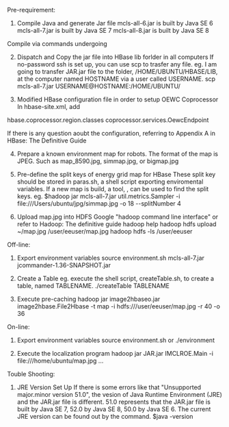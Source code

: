 Pre-requirement:

1) Compile Java and generate Jar file
mcls-all-6.jar is built by Java SE 6
mcls-all-7.jar is built by Java SE 7
mcls-all-8.jar is built by Java SE 8

Compile via commands
undergoing

2) Dispatch and Copy the jar file into HBase lib forlder in all computers
If no-password ssh is set up, you can use scp to trasfer any file.
eg. I am going to transfer JAR.jar file to the folder, /HOME/UBUNTU/HBASE/LIB, at the computer named HOSTNAME via a user called USERNAME.
scp mcls-all-7.jar USERNAME@HOSTNAME:/HOME/UBUNTU/

3) Modified HBase configuration file in order to setup OEWC Coprocessor
In hbase-site.xml, add
<property>
    <name>hbase.coprocessor.region.classes</name>
    <value>coprocessor.services.OewcEndpoint</value>
</property>

If there is any question aoubt the configuration, referring to Appendix A in HBase: The Definitive Guide

4) Prepare a known environment map for robots. The format of the map is JPEG.
Such as map_8590.jpg, simmap.jpg, or bigmap.jpg

5) Pre-define the split keys of energy grid map for HBase
These split key should be stored in paras.sh, a shell script exporting enviromental variables.
If a new map is build, a tool, , can be used to find the split keys.
eg.
$hadoop jar mcls-all-7.jar util.metrics.Sampler -i file:///Users/ubuntu/jpg/simmap.jpg -o 18 --splitNumber 4


6) Upload map.jpg into HDFS
Google "hadoop command line interface" or refer to Hadoop: The definitive guide
hadoop help
hadoop hdfs upload ~/map.jpg /user/eeuser/map.jpg
hadoop hdfs -ls /user/eeuser

Off-line:

1) Export environment variables
source environment.sh mcls-all-7.jar jcommander-1.36-SNAPSHOT.jar 

2) Create a Table
eg. execute the shell script, createTable.sh, to create a table, named TABLENAME.
./createTable TABLENAME

3) Execute pre-caching
hadoop jar image2hbaseo.jar image2hbase.File2Hbase -t map -i hdfs:///user/eeuser/map.jpg -r 40 -o 36

On-line:

1) Export environment variables
source environment.sh
or
./environment

2) Execute the localization program
hadoop jar JAR.jar IMCLROE.Main -i file:///home/ubuntu/map.jpg ...


Touble Shooting:
1) JRE Version Set Up
If there is some errors like that "Unsupported major.minor version 51.0", the vesion of Java Runtime Environment (JRE) and the JAR.jar file is different.
51.0 represents that the JAR.jar file is built by Java SE 7, 52.0 by Java SE 8, 50.0 by Java SE 6.
The current JRE version can be found out by the command.
$java -version

